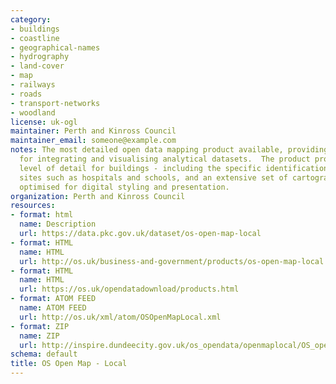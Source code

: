 ```yaml
---
category:
- buildings
- coastline
- geographical-names
- hydrography
- land-cover
- map
- railways
- roads
- transport-networks
- woodland
license: uk-ogl
maintainer: Perth and Kinross Council
maintainer_email: someone@example.com
notes: The most detailed open data mapping product available, providing a backdrop
  for integrating and visualising analytical datasets.  The product provides an enhanced
  level of detail for buildings - including the specific identification of functional
  sites such as hospitals and schools, and an extensive set of cartographic names
  optimised for digital styling and presentation.
organization: Perth and Kinross Council
resources:
- format: html
  name: Description
  url: https://data.pkc.gov.uk/dataset/os-open-map-local
- format: HTML
  name: HTML
  url: http://os.uk/business-and-government/products/os-open-map-local.html
- format: HTML
  name: HTML
  url: https://os.uk/opendatadownload/products.html
- format: ATOM FEED
  name: ATOM FEED
  url: http://os.uk/xml/atom/OSOpenMapLocal.xml
- format: ZIP
  name: ZIP
  url: http://inspire.dundeecity.gov.uk/os_opendata/openmaplocal/OS_openmaplocal_dundee.zip
schema: default
title: OS Open Map - Local
---
```

